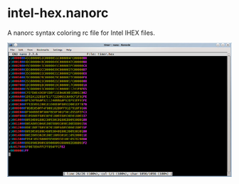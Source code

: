 intel-hex.nanorc
================

A nanorc syntax coloring rc file for Intel IHEX files.

<img src="https://raw.githubusercontent.com/krupski/intel-hex.nanorc/master/screenshot.jpg" />
